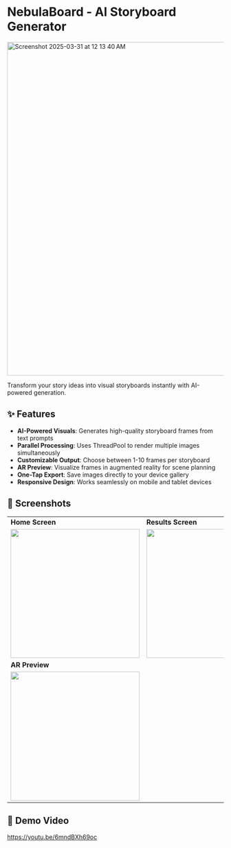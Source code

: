 # NebulaBoard - AI Storyboard Generator

<img width="776" alt="Screenshot 2025-03-31 at 12 13 40 AM" src="https://github.com/user-attachments/assets/243d0e87-9545-4697-aeaf-3c10851ac9db" />


Transform your story ideas into visual storyboards instantly with AI-powered generation.

## ✨ Features

- **AI-Powered Visuals**: Generates high-quality storyboard frames from text prompts
- **Parallel Processing**: Uses ThreadPool to render multiple images simultaneously
- **Customizable Output**: Choose between 1-10 frames per storyboard
- **AR Preview**: Visualize frames in augmented reality for scene planning
- **One-Tap Export**: Save images directly to your device gallery
- **Responsive Design**: Works seamlessly on mobile and tablet devices

## 📸 Screenshots

| | |
|---|---|
| **Home Screen** | **Results Screen** |
| <img src="https://github.com/user-attachments/assets/f829b51e-f0b5-41ab-987b-70c56ded3bc8" width="300"> | <img src="https://github.com/user-attachments/assets/3c6216bc-51e2-4c25-8a0f-e5a042d358a3" width="300"> |
| **AR Preview** |
| <img src="https://github.com/user-attachments/assets/73afb1dc-3ad1-4a63-aade-a4f524113e84" width="300"> |

## 🎥 Demo Video


https://youtu.be/6mndBXh69oc
